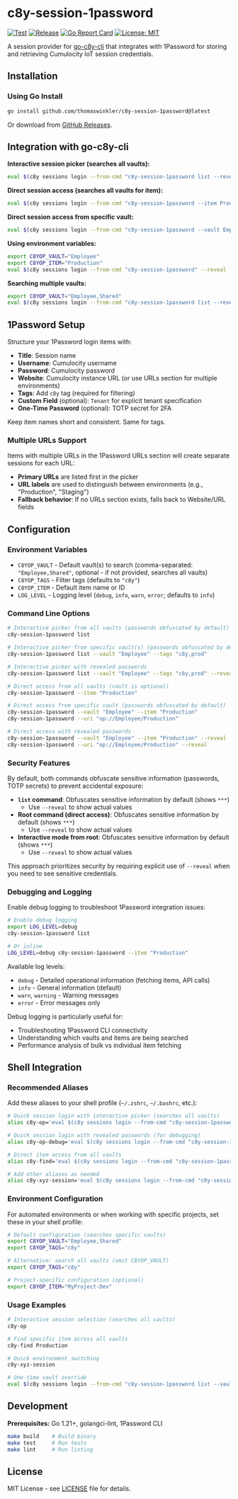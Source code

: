 # c8y-session-1password

[![Test](https://github.com/thomaswinkler/c8y-session-1password/actions/workflows/test.yml/badge.svg)](https://github.com/thomaswinkler/c8y-session-1password/actions/workflows/test.yml)
[![Release](https://github.com/thomaswinkler/c8y-session-1password/actions/workflows/release.yml/badge.svg)](https://github.com/thomaswinkler/c8y-session-1password/actions/workflows/release.yml)
[![Go Report Card](https://goreportcard.com/badge/github.com/thomaswinkler/c8y-session-1password)](https://goreportcard.com/report/github.com/thomaswinkler/c8y-session-1password)
[![License: MIT](https://img.shields.io/badge/License-MIT-yellow.svg)](https://opensource.org/licenses/MIT)

A session provider for [go-c8y-cli](https://github.com/reubenmiller/go-c8y-cli) that integrates with 1Password for storing and retrieving Cumulocity IoT session credentials.

## Installation

### Using Go Install

```bash
go install github.com/thomaswinkler/c8y-session-1password@latest
```

Or download from [GitHub Releases](https://github.com/thomaswinkler/c8y-session-1password/releases).

## Integration with go-c8y-cli

**Interactive session picker (searches all vaults):**
```bash
eval $(c8y sessions login --from-cmd "c8y-session-1password list --reveal" --shell auto)
```

**Direct session access (searches all vaults for item):**
```bash
eval $(c8y sessions login --from-cmd "c8y-session-1password --item Production --reveal" --shell auto)
```

**Direct session access from specific vault:**
```bash
eval $(c8y sessions login --from-cmd "c8y-session-1password --vault Employee --item Production --reveal" --shell auto)
```

**Using environment variables:**
```bash
export C8YOP_VAULT="Employee"
export C8YOP_ITEM="Production"
eval $(c8y sessions login --from-cmd "c8y-session-1password" --reveal --shell auto)
```

**Searching multiple vaults:**
```bash
export C8YOP_VAULT="Employee,Shared"
eval $(c8y sessions login --from-cmd "c8y-session-1password list --reveal" --shell auto)
```

## 1Password Setup

Structure your 1Password login items with:
- **Title**: Session name
- **Username**: Cumulocity username  
- **Password**: Cumulocity password
- **Website**: Cumulocity instance URL (or use URLs section for multiple environments)
- **Tags**: Add `c8y` tag (required for filtering)
- **Custom Field** (optional): `Tenant` for explicit tenant specification
- **One-Time Password** (optional): TOTP secret for 2FA

Keep item names short and consistent. Same for tags.

### Multiple URLs Support

Items with multiple URLs in the 1Password URLs section will create separate sessions for each URL:
- **Primary URLs** are listed first in the picker
- **URL labels** are used to distinguish between environments (e.g., "Production", "Staging")
- **Fallback behavior**: If no URLs section exists, falls back to Website/URL fields

## Configuration

### Environment Variables
- `C8YOP_VAULT` - Default vault(s) to search (comma-separated: `"Employee,Shared"`, optional - if not provided, searches all vaults)
- `C8YOP_TAGS` - Filter tags (defaults to `"c8y"`)
- `C8YOP_ITEM` - Default item name or ID
- `LOG_LEVEL` - Logging level (`debug`, `info`, `warn`, `error`; defaults to `info`)

### Command Line Options
```bash
# Interactive picker from all vaults (passwords obfuscated by default)
c8y-session-1password list

# Interactive picker from specific vault(s) (passwords obfuscated by default)
c8y-session-1password list --vault "Employee" --tags "c8y,prod"

# Interactive picker with revealed passwords
c8y-session-1password list --vault "Employee" --tags "c8y,prod" --reveal

# Direct access from all vaults (vault is optional)
c8y-session-1password --item "Production"

# Direct access from specific vault (passwords obfuscated by default)
c8y-session-1password --vault "Employee" --item "Production"
c8y-session-1password --uri "op://Employee/Production"

# Direct access with revealed passwords
c8y-session-1password --vault "Employee" --item "Production" --reveal
c8y-session-1password --uri "op://Employee/Production" --reveal
```

### Security Features

By default, both commands obfuscate sensitive information (passwords, TOTP secrets) to prevent accidental exposure:

- **`list` command**: Obfuscates sensitive information by default (shows `***`)
  - Use `--reveal` to show actual values
- **Root command (direct access)**: Obfuscates sensitive information by default (shows `***`)
  - Use `--reveal` to show actual values
- **Interactive mode from root**: Obfuscates sensitive information by default (shows `***`)
  - Use `--reveal` to show actual values

This approach prioritizes security by requiring explicit use of `--reveal` when you need to see sensitive credentials.

### Debugging and Logging

Enable debug logging to troubleshoot 1Password integration issues:

```bash
# Enable debug logging
export LOG_LEVEL=debug
c8y-session-1password list

# Or inline
LOG_LEVEL=debug c8y-session-1password --item "Production"
```

Available log levels:
- `debug` - Detailed operational information (fetching items, API calls)
- `info` - General information (default)
- `warn`, `warning` - Warning messages
- `error` - Error messages only

Debug logging is particularly useful for:
- Troubleshooting 1Password CLI connectivity
- Understanding which vaults and items are being searched
- Performance analysis of bulk vs individual item fetching

## Shell Integration

### Recommended Aliases

Add these aliases to your shell profile (`~/.zshrc`, `~/.bashrc`, etc.):

```bash
# Quick session login with interactive picker (searches all vaults)
alias c8y-op='eval $(c8y sessions login --from-cmd "c8y-session-1password list --reveal" --shell auto)'

# Quick session login with revealed passwords (for debugging)
alias c8y-op-debug='eval $(c8y sessions login --from-cmd "c8y-session-1password list --reveal" --shell auto)'

# Direct item access from all vaults
alias c8y-find='eval $(c8y sessions login --from-cmd "c8y-session-1password --item xyz --reveal" --shell auto)'

# Add other aliases as needed
alias c8y-xyz-session='eval $(c8y sessions login --from-cmd "c8y-session-1password --vault Shared --item xyz --reveal" --shell auto)'
```

### Environment Configuration

For automated environments or when working with specific projects, set these in your shell profile:

```bash
# Default configuration (searches specific vaults)
export C8YOP_VAULT="Employee,Shared"
export C8YOP_TAGS="c8y"

# Alternative: search all vaults (omit C8YOP_VAULT)
export C8YOP_TAGS="c8y"

# Project-specific configuration (optional)
export C8YOP_ITEM="MyProject-Dev"
```

### Usage Examples

```bash
# Interactive session selection (searches all vaults)
c8y-op

# Find specific item across all vaults
c8y-find Production

# Quick environment switching  
c8y-xyz-session

# One-time vault override
eval $(c8y sessions login --from-cmd "c8y-session-1password list --vault Personal" --reveal --shell auto)
```

## Development

**Prerequisites:** Go 1.21+, golangci-lint, 1Password CLI

```bash
make build    # Build binary
make test     # Run tests  
make lint     # Run linting
```

## License

MIT License - see [LICENSE](LICENSE) file for details.

